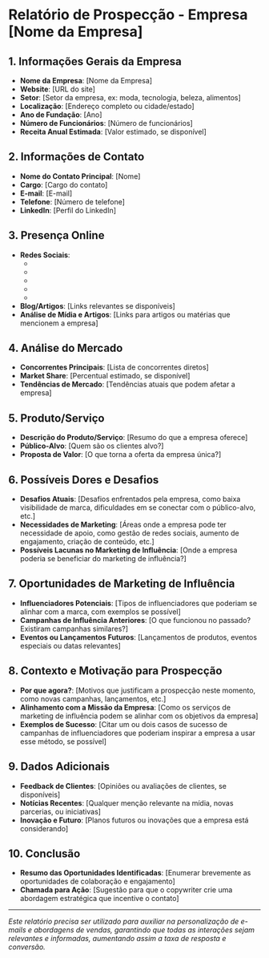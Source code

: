 # Relatório de Prospecção - Empresa [Nome da Empresa]

## 1. Informações Gerais da Empresa

- **Nome da Empresa**: [Nome da Empresa]
- **Website**: [URL do site]
- **Setor**: [Setor da empresa, ex: moda, tecnologia, beleza, alimentos]
- **Localização**: [Endereço completo ou cidade/estado]
- **Ano de Fundação**: [Ano]
- **Número de Funcionários**: [Número de funcionários]
- **Receita Anual Estimada**: [Valor estimado, se disponível]

## 2. Informações de Contato

- **Nome do Contato Principal**: [Nome]
- **Cargo**: [Cargo do contato]
- **E-mail**: [E-mail]
- **Telefone**: [Número de telefone]
- **LinkedIn**: [Perfil do LinkedIn]

## 3. Presença Online

- **Redes Sociais**:
  - [Facebook]: [Link]
  - [Instagram]: [Link]
  - [Twitter]: [Link]
  - [LinkedIn]: [Link]
  - [YouTube]: [Link]
- **Blog/Artigos**: [Links relevantes se disponíveis]
- **Análise de Mídia e Artigos**: [Links para artigos ou matérias que mencionem a empresa]

## 4. Análise do Mercado

- **Concorrentes Principais**: [Lista de concorrentes diretos]
- **Market Share**: [Percentual estimado, se disponível]
- **Tendências de Mercado**: [Tendências atuais que podem afetar a empresa]

## 5. Produto/Serviço

- **Descrição do Produto/Serviço**: [Resumo do que a empresa oferece]
- **Público-Alvo**: [Quem são os clientes alvo?]
- **Proposta de Valor**: [O que torna a oferta da empresa única?]

## 6. Possíveis Dores e Desafios

- **Desafios Atuais**: [Desafios enfrentados pela empresa, como baixa visibilidade de marca, dificuldades em se conectar com o público-alvo, etc.]
- **Necessidades de Marketing**: [Áreas onde a empresa pode ter necessidade de apoio, como gestão de redes sociais, aumento de engajamento, criação de conteúdo, etc.]
- **Possíveis Lacunas no Marketing de Influência**: [Onde a empresa poderia se beneficiar do marketing de influência?]

## 7. Oportunidades de Marketing de Influência

- **Influenciadores Potenciais**: [Tipos de influenciadores que poderiam se alinhar com a marca, com exemplos se possível]
- **Campanhas de Influência Anteriores**: [O que funcionou no passado? Existiram campanhas similares?]
- **Eventos ou Lançamentos Futuros**: [Lançamentos de produtos, eventos especiais ou datas relevantes]
  
## 8. Contexto e Motivação para Prospecção

- **Por que agora?**: [Motivos que justificam a prospecção neste momento, como novas campanhas, lançamentos, etc.]
- **Alinhamento com a Missão da Empresa**: [Como os serviços de marketing de influência podem se alinhar com os objetivos da empresa]
- **Exemplos de Sucesso**: [Citar um ou dois casos de sucesso de campanhas de influenciadores que poderiam inspirar a empresa a usar esse método, se possível]

## 9. Dados Adicionais

- **Feedback de Clientes**: [Opiniões ou avaliações de clientes, se disponíveis]
- **Notícias Recentes**: [Qualquer menção relevante na mídia, novas parcerias, ou iniciativas]
- **Inovação e Futuro**: [Planos futuros ou inovações que a empresa está considerando]

## 10. Conclusão

- **Resumo das Oportunidades Identificadas**: [Enumerar brevemente as oportunidades de colaboração e engajamento]
- **Chamada para Ação**: [Sugestão para que o copywriter crie uma abordagem estratégica que incentive o contato]

---

*Este relatório precisa ser utilizado para auxiliar na personalização de e-mails e abordagens de vendas, garantindo que todas as interações sejam relevantes e informadas, aumentando assim a taxa de resposta e conversão.*